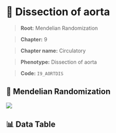 # 🧪 Dissection of aorta

> **Root:** Mendelian Randomization

> **Chapter:** 9  

> **Chapter name:** Circulatory

> **Phenotype:** Dissection of aorta  

> **Code:** `I9_AORTDIS`

## 🧬 Mendelian Randomization  

<img src="/MR/Figures/Forward/I9_AORTDIS.png"/>

## 📊 Data Table

<CsvTableMRF src="/MR/Data/Forward/I9_AORTDIS.csv"/>

